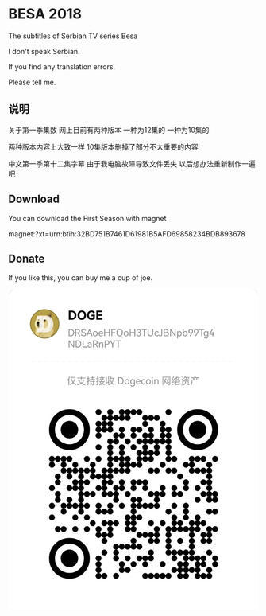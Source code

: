 # BESA 2018
The subtitles of Serbian TV series Besa 

I don't speak Serbian.

If you find any translation errors.

Please tell me.

## 说明
关于第一季集数 网上目前有两种版本 一种为12集的 一种为10集的

两种版本内容上大致一样 10集版本删掉了部分不太重要的内容

中文第一季第十二集字幕 由于我电脑故障导致文件丢失 以后想办法重新制作一遍吧

## Download
You can download the First Season with magnet

magnet:?xt=urn:btih:32BD751B7461D61981B5AFD69858234BDB893678

## Donate
If you like this, you can buy me a cup of joe.

![DOGE](https://raw.githubusercontent.com/AcePhil/besa-2018/main/img/doge.jpg)

